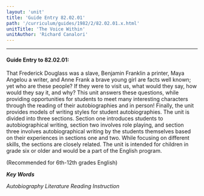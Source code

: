 ```yaml
---
layout: 'unit'
title: 'Guide Entry 82.02.01'
path: '/curriculum/guides/1982/2/82.02.01.x.html'
unitTitle: 'The Voice Within'
unitAuthor: 'Richard Canalori'
---
```


<body>
<hr/>
 <h4>
  Guide Entry to 82.02.01:
 </h4>
 That Frederick Douglass was a slave, Benjamin Franklin a printer, Maya Angelou a writer, and Anne Frank a brave young girl are facts well known; yet who are these people?  If they were to visit us, what would they say, how would they say it, and why?  This unit answers these questions, while providing opportunities for students to meet many interesting characters through the reading of their autobiographies and in person!  Finally, the unit provides models of writing styles for student autobiographies.  The unit is divided into three sections.  Section one introduces students to autobiographical writing, section two involves role playing, and section three involves autobiographical writing by the students themselves based on their experiences in sections one and two.  While focusing on different skills, the sections are closely related.  The unit is intended for children in grade six or older and would be a part of the English program.
 <p>
  (Recommended for 6th-12th grades English)
 </p>
<p>
  <b>
   <i>
    Key Words
   </i>
  </b>
  <br/>
 </p>
 <p>
  <i>
   Autobiography Literature Reading Instruction
  </i>
 </p>

</body>
